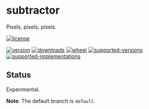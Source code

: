 # subtractor

Pixels, pixels, pixels.

[![license](https://img.shields.io/github/license/sthagen/subtractor.svg?style=flat)](https://github.com/sthagen/subtractor/blob/default/LICENSE)

[![version](https://img.shields.io/pypi/v/subtractor.svg?style=flat)](https://pypi.python.org/pypi/subtractor/)
[![downloads](https://img.shields.io/pypi/dm/subtractor.svg?style=flat)](https://pypi.python.org/pypi/subtractor/)
[![wheel](https://img.shields.io/pypi/wheel/subtractor.svg?style=flat)](https://pypi.python.org/pypi/subtractor/)
[![supported-versions](https://img.shields.io/pypi/pyversions/subtractor.svg?style=flat)](https://pypi.python.org/pypi/subtractor/)
[![supported-implementations](https://img.shields.io/pypi/implementation/subtractor.svg?style=flat)](https://pypi.python.org/pypi/subtractor/)

## Status

Experimental.

**Note**: The default branch is `default`.
